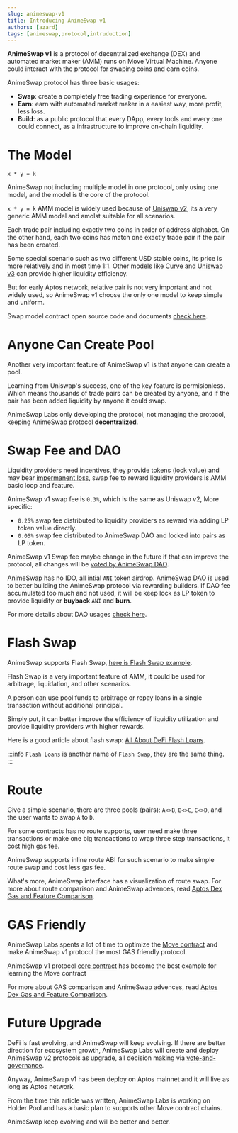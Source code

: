 ```yaml
---
slug: animeswap-v1
title: Introducing AnimeSwap v1
authors: [azard]
tags: [animeswap,protocol,intruduction]
---
```


**AnimeSwap v1** is a protocol of decentralized exchange (DEX) and automated market maker (AMM) runs on Move Virtual Machine. Anyone could interact with the protocol for swaping coins and earn coins.

AnimeSwap protocol has three basic usages:

* **Swap**: create a completely free trading experience for everyone.
* **Earn**: earn with automated market maker in a easiest way, more profit, less loss.
* **Build**: as a public protocol that every DApp, every tools  and every one could connect, as a infrastructure to improve on-chain liquidity.

# The Model
```
x * y = k
```

AnimeSwap not including multiple model in one protocol, only using one model, and the model is the core of the protocol.

`x * y = k` AMM model is widely used because of [Uniswap v2](https://docs.uniswap.org/contracts/v2/overview), its a very generic AMM model and amolst suitable for  all scenarios.

Each trade pair including exactly two coins in order of address alphabet.
On the other hand, each two coins has match one exactly trade pair if the pair has been created.

Some special scenario such as two different USD stable coins, its price is more relatively and in most time 1:1.
Other models like [Curve](https://curve.fi/) and [Uniswap v3](https://docs.uniswap.org/contracts/v3/overview) can provide higher liquidity efficiency.

But for early Aptos network, relative pair is not very important and not widely used, so AnimeSwap v1 choose the only one model to keep simple and uniform.

Swap model contract open source code and documents [check here](/docs/contracts).

# Anyone Can Create Pool

Another very important feature of AnimeSwap v1 is that anyone can create a pool.

Learning from Uniswap's success, one of the key feature is permisionless. Which means thousands of trade pairs can be created by anyone,
and if the pair has been added liquidity by anyone it could swap.

AnimeSwap Labs only developing the protocol, not managing the protocol, keeping AnimeSwap protocol **decentralized**. 

# Swap Fee and DAO

Liquidity providers need incentives, they provide tokens (lock value) and may bear [impermanent loss](https://academy.binance.com/en/articles/what-is-an-automated-market-maker-amm), swap fee to reward liquidity providers is AMM basic loop and feature.

AnimeSwap v1 swap fee is `0.3%`, which is the same as Uniswap v2, More specific:

* `0.25%` swap fee distributed to liquidity providers as reward via adding LP token value directly.
* `0.05%` swap fee distributed to AnimeSwap DAO and locked into pairs as LP token.

AnimeSwap v1 Swap fee maybe change in the future if that can improve the protocol, all changes will be [voted by AnimeSwap DAO](/docs/tutorial/Tokenomics#vote-and-governance). 

AnimeSwap has no IDO, all intial `ANI` token airdrop. AnimeSwap DAO is used to better building the AnimeSwap protocol via rewarding builders.
If DAO fee accumulated too much and not used, it will be keep lock as LP token to provide liquidity or **buyback** `ANI` and **burn**.

For more details about DAO usages [check here](/docs/tutorial/Tokenomics#dao-treasury).

# Flash Swap

AnimeSwap supports Flash Swap, [here is Flash Swap example](/docs/contracts/Swap/swap_examples#flash-swap-example).

Flash Swap is a very important feature of AMM, it could be used for arbitrage, liquidation, and other scenarios.

A person can use pool funds to arbitrage or repay loans in a single transaction without additional principal.

Simply put, it can better improve the efficiency of liquidity utilization and provide liquidity providers with higher rewards.

Here is a good article about flash swap: [All About DeFi Flash Loans](https://pontem.network/posts/all-about-defi-flash-loans).

:::info
`Flash Loans` is another name of `Flash Swap`, they are the same thing.
:::

# Route

Give a simple scenario, there are three pools (pairs): `A<>B`, `B<>C`, `C<>D`, and the user wants to swap `A` to `D`.

For some contracts has no route supports, user need make three transactions or make one big transactions to wrap three step transactions, it cost high gas fee.

AnimeSwap supports inline route ABI for such scenario to make simple route swap and cost less gas fee.

What's more, AnimeSwap interface has a visualization of route swap.
For more about route comparison and AnimeSwap advences, read [Aptos Dex Gas and Feature Comparison](/blog/dex-comparison).

# GAS Friendly

AnimeSwap Labs spents a lot of time to optimize the [Move contract](https://github.com/AnimeSwap/v1-core) and make AnimeSwap v1 protocol the most GAS friendly protocol.

AnimeSwap v1 protocol [core contract](https://github.com/AnimeSwap/v1-core) has become the best example for learning the Move contract

For more about GAS comparison and AnimeSwap advences, read [Aptos Dex Gas and Feature Comparison](/blog/dex-comparison#gas-units-cost-comparison).

# Future Upgrade

DeFi is fast evolving, and AnimeSwap will keep evolving.
If there are better direction for ecosystem growth, AnimeSwap Labs will create and deploy AnimeSwap v2 protocols as upgrade, all decision making via [vote-and-governance](/docs/tutorial/Tokenomics#vote-and-governance).

Anyway, AnimeSwap v1 has been deploy on Aptos mainnet and it will live as long as Aptos network.

From the time this article was written, AnimeSwap Labs is working on Holder Pool and has a basic plan to supports other Move contract chains.

AnimeSwap keep evolving and will be better and better.
